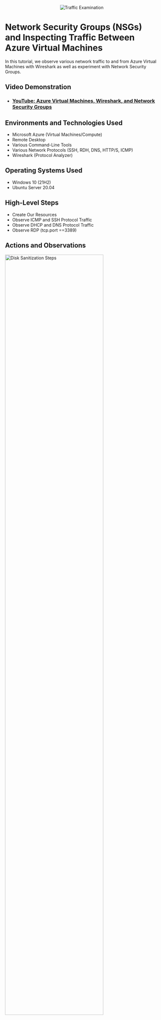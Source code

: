 <p align="center">
<img src="https://i.imgur.com/Ua7udoS.png" alt="Traffic Examination"/>
</p>

<h1>Network Security Groups (NSGs) and Inspecting Traffic Between Azure Virtual Machines</h1>
In this tutorial, we observe various network traffic to and from Azure Virtual Machines with Wireshark as well as experiment with Network Security Groups. <br />


<h2>Video Demonstration</h2>

- ### [YouTube: Azure Virtual Machines, Wireshark, and Network Security Groups](https://youtu.be/99wfCJiaEw0)

<h2>Environments and Technologies Used</h2>

- Microsoft Azure (Virtual Machines/Compute)
- Remote Desktop
- Various Command-Line Tools
- Various Network Protocols (SSH, RDH, DNS, HTTP/S, ICMP)
- Wireshark (Protocol Analyzer)

<h2>Operating Systems Used </h2>

- Windows 10 (21H2)
- Ubuntu Server 20.04

<h2>High-Level Steps</h2>

- Create Our Resources
- Observe ICMP and SSH Protocol Traffic
- Observe DHCP and DNS Protocol Traffic
- Observe RDP (tcp.port ==3389)

<h2>Actions and Observations</h2>

<p>
<img src="https://i.imgur.com/tsC1qFZ.png" height="80%" width="80%" alt="Disk Sanitization Steps"/>
  
</p>
<img src="https://i.imgur.com/h20SJQ5.png" height="80%" width="80%" alt="Disk Sanitization Steps"/>

<p>
Virtual Machine 1's system is operating on Windows 10 Pro. Virtual Machine 2's system is operating on Ubuntu (Linux). These 2 VMs are on the same Virtual Network but have different public and private  ip addresses. Wireshark will be the analyzer of choice.

</p>
<br />

<p>
<img src="https://i.imgur.com/ewYbUWS.png" height="80%" width="80%" alt="Disk Sanitization Steps"/>

</p>
<img src="https://i.imgur.com/yaeH3rf.png" height="80%" width="80%" alt="Disk Sanitization Steps"/>

<p>
The top image displays ICMP raw traffic between VM1 and VM2. The raw traffic consist of ping command and perpetual ping command. Behind the scenes I also created a new rule for VM2 inbound IMCP traffic to be denied which created a time out reply. I then changed the access from deny back to allow, which reconnected communication with VM1 and VM1 through ICMP. The bottom image is observation of SSH command from VM1 to VM2. This allows me to take over VM2 from VM1.
  
</p>
<br />

<p>
<img src="https://i.imgur.com/iPQ7KJi.png" height="80%" width="80%" alt="Disk Sanitization Steps"/>
  
</p>
<img src="https://i.imgur.com/T2Fox26.png" height="80%" width="80%" alt="Disk Sanitization Steps"/>

<p>
Requesting a new ip address through the DHCP is the image being displayed on top. There are multiple reasons why this request takes place. A few examples are network changes, troubleshooting, lease expiration, and ip address pool exhaustion. Below that image is the ipconfig command for name server lookup. Better known as DNS. This process communicates domain names into ip addresses.
  
</p>
<img src="https://i.imgur.com/raUIuoY.png" height="80%" width="80%" alt="Disk Sanitization Steps"/>

</p>
What you see above is the consistant raw traffic from the tcp.port == 3389 also known as RDP.

</p>
<br />
